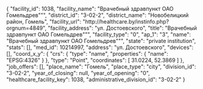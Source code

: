 {
    "facility_id": 1038,
    "facility_name": "Врачебный здравпункт ОАО Гомельдрев\"\"",
    "district_id": "3-02-2",
    "district_name": "Новобелицкий район, Гомель",
    "facility_url": "http:\/\/healthcare.by\/instinfo.php?orgnum=4849",
    "facility_address": "ул. Достоевского",
    "title": "Врачебный здравпункт ОАО Гомельдрев\"\"",
    "facility_type": "0",
    "ap_1": "3",
    "name": "Врачебный здравпункт ОАО Гомельдрев\"\"",
    "state": "private institution",
    "stats": [],
    "med_id": 10214997,
    "address": "ул. Достоевского",
    "devices": [],
    "coord_x_y": {
        "crs": {
            "type": "name",
            "properties": {
                "name": "EPSG:4326"
            }
        },
        "type": "Point",
        "coordinates": [
            31.0224,
            52.3869
        ]
    },
    "job_offers": [],
    "place_name": "Гомель",
    "place_type": "city",
    "division_id": "3-02-2",
    "year_of_closing": null,
    "year_of_opening": "0",
    "healthcare_facility_key": 1038,
    "administrative_division_id": "3-02-2"
}